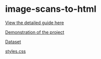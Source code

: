 # image-scans-to-html

[View the detailed guide here](https://armaizadenwala.com/blog/pytesseract-images-to-html/)

[Demonstration of the project](https://www.youtube.com/watch?v=nl7Zi-7YnoI)

[Dataset](https://github.com/ArmaizAdenwala/image-scans-to-html/tree/master/data)

[styles.css](https://github.com/ArmaizAdenwala/image-scans-to-html/tree/master/html)
